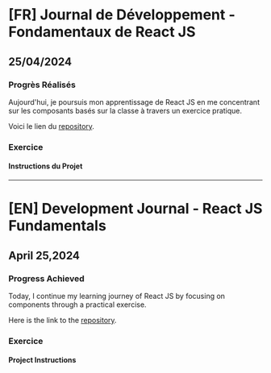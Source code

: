 # [FR] Journal de Développement - Fondamentaux de React JS

## 25/04/2024

### Progrès Réalisés

Aujourd'hui, je poursuis mon apprentissage de React JS en me concentrant sur les composants basés sur la classe à travers un exercice pratique.

Voici le lien du [repository](https://github.com/Paul-Uchenna/Checkpoints/tree/main/chechpoint%20React%20JS/checkpoint3-react).

### Exercice

#### Instructions du Projet

---

# [EN] Development Journal - React JS Fundamentals

## April 25,2024

### Progress Achieved

Today, I continue my learning journey of React JS by focusing on components through a practical exercise.

Here is the link to the [repository](https://github.com/Paul-Uchenna/Checkpoints/tree/main/chechpoint%20React%20JS/checkpoint3-react).

### Exercice

#### Project Instructions
